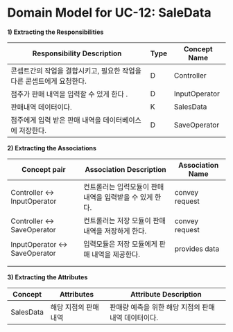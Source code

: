 # Domain Model for UC-12: SaleData

**1) Extracting the Responsibilities**

| Responsibility Description                                   | Type | Concept Name |
| ------------------------------------------------------------ | ---- | ------------ |
| 콘셉트간의 작업을 결합시키고, 필요한 작업을 다른 콘셉트에게 요청한다.  |  D  | Controller   |
| 점주가 판매 내역을 입력할 수 있게 한다 .       |  D  |  InputOperator  |
| 판매내역 데이터이다. |  K |   SalesData  |
| 점주에게 입력 받은 판매 내역을 데이터베이스에 저장한다.   |  D   |  SaveOperator  |


**2) Extracting the Associations**

| Concept pair | Association Description | Association Name |
| ------------------ | ----------------------- | ---------------- |
| Controller <-> InputOperator | 컨트롤러는 입력모듈이 판매 내역을 입력받을 수 있게 한다.   |  convey request |
| Controller <-> SaveOperator | 컨트롤러는 저장 모듈이 판매 내역을 저장하게 한다.  | convey request  |
| InputOperator <-> SaveOperator | 입력모듈은 저장 모듈에게 판매 내역을 제공한다.      | provides data     |
|  |  |        |
|   |    |      |  

**3) Extracting the Attributes**

| Concept | Attributes | Attribute Description |
| ------- | ---------- | --------------------- |
| SalesData  |  해당 지점의 판매 내역  |  판매량 예측을 위한 해당 지점의 판매 내역 데이터이다.    |

